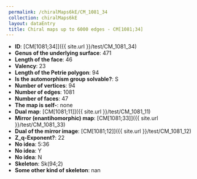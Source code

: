 ```yaml
--- 
 permalink: /chiralMaps6kE/CM_1081_34 
 collection: chiralMaps6kE
 layout: dataEntry
 title: Chiral maps up to 6000 edges - CM[1081;34]
---
```


- **ID**: [CM[1081;34]]({{ site.url }}/test/CM_1081_34)
- **Genus of the underlying surface**: 471
- **Length of the face**: 46
- **Valency**: 23
- **Length of the Petrie polygon**: 94
- **Is the automorphism group solvable?**: S
- **Number of vertices**: 94
- **Number of edges**: 1081
- **Number of faces**: 47
- **The map is self-**: none
- **Dual map**: [CM[1081;11]]({{ site.url }}/test/CM_1081_11)
- **Mirror (enantihomorphic) map**: [CM[1081;33]]({{ site.url }}/test/CM_1081_33)
- **Dual of the mirror image**: [CM[1081;12]]({{ site.url }}/test/CM_1081_12)
- **Z_q-Exponent?**: 22
- **No idea**:  5:36
- **No idea**: Y
- **No idea**: N
- **Skeleton**: Sk(94;2)
- **Some other kind of skeleton**: nan
